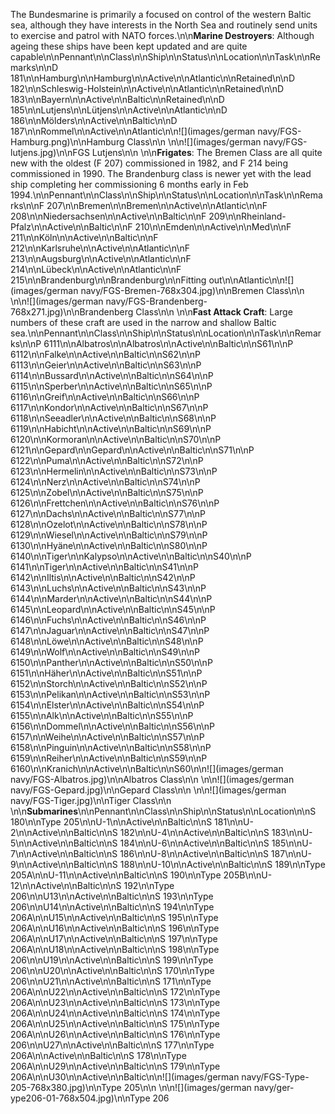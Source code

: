 The Bundesmarine is primarily a focused on control of the western Baltic sea, although they have interests in the North Sea and routinely send units to exercise and patrol with NATO forces.\n\n**Marine Destroyers**: Although ageing these ships have been kept updated and are quite capable\n\nPennant\n\nClass\n\nShip\n\nStatus\n\nLocation\n\nTask\n\nRemarks\n\nD 181\n\nHamburg\n\nHamburg\n\nActive\n\nAtlantic\n\nRetained\n\nD 182\n\nSchleswig-Holstein\n\nActive\n\nAtlantic\n\nRetained\n\nD 183\n\nBayern\n\nActive\n\nBaltic\n\nRetained\n\nD 185\n\nLutjens\n\nLütjens\n\nActive\n\nAtlantic\n\nD 186\n\nMölders\n\nActive\n\nBaltic\n\nD 187\n\nRommel\n\nActive\n\nAtlantic\n\n![](images/german navy/FGS-Hamburg.png)\n\nHamburg Class\n\n \n\n![](images/german navy/FGS-lutjens.jpg)\n\nFGS Lutjens\n\n \n\n**Frigates**: The Bremen Class are all quite new with the oldest (F 207) commissioned in 1982, and F 214 being commissioned in 1990. The Brandenburg class is newer yet with the lead ship completing her commissioning 6 months early in Feb 1994.\n\nPennant\n\nClass\n\nShip\n\nStatus\n\nLocation\n\nTask\n\nRemarks\n\nF 207\n\nBremen\n\nBremen\n\nActive\n\nAtlantic\n\nF 208\n\nNiedersachsen\n\nActive\n\nBaltic\n\nF 209\n\nRheinland-Pfalz\n\nActive\n\nBaltic\n\nF 210\n\nEmden\n\nActive\n\nMed\n\nF 211\n\nKöln\n\nActive\n\nBaltic\n\nF 212\n\nKarlsruhe\n\nActive\n\nAtlantic\n\nF 213\n\nAugsburg\n\nActive\n\nAtlantic\n\nF 214\n\nLübeck\n\nActive\n\nAtlantic\n\nF 215\n\nBrandenburg\n\nBrandenburg\n\nFitting out\n\nAtlantic\n\n![](images/german navy/FGS-Bremen-768x304.jpg)\n\nBremen Class\n\n \n\n![](images/german navy/FGS-Brandenberg-768x271.jpg)\n\nBrandenberg Class\n\n \n\n**Fast Attack Craft**: Large numbers of these craft are used in the narrow and shallow Baltic sea.\n\nPennant\n\nClass\n\nShip\n\nStatus\n\nLocation\n\nTask\n\nRemarks\n\nP 6111\n\nAlbatros\n\nAlbatros\n\nActive\n\nBaltic\n\nS61\n\nP 6112\n\nFalke\n\nActive\n\nBaltic\n\nS62\n\nP 6113\n\nGeier\n\nActive\n\nBaltic\n\nS63\n\nP 6114\n\nBussard\n\nActive\n\nBaltic\n\nS64\n\nP 6115\n\nSperber\n\nActive\n\nBaltic\n\nS65\n\nP 6116\n\nGreif\n\nActive\n\nBaltic\n\nS66\n\nP 6117\n\nKondor\n\nActive\n\nBaltic\n\nS67\n\nP 6118\n\nSeeadler\n\nActive\n\nBaltic\n\nS68\n\nP 6119\n\nHabicht\n\nActive\n\nBaltic\n\nS69\n\nP 6120\n\nKormoran\n\nActive\n\nBaltic\n\nS70\n\nP 6121\n\nGepard\n\nGepard\n\nActive\n\nBaltic\n\nS71\n\nP 6122\n\nPuma\n\nActive\n\nBaltic\n\nS72\n\nP 6123\n\nHermelin\n\nActive\n\nBaltic\n\nS73\n\nP 6124\n\nNerz\n\nActive\n\nBaltic\n\nS74\n\nP 6125\n\nZobel\n\nActive\n\nBaltic\n\nS75\n\nP 6126\n\nFrettchen\n\nActive\n\nBaltic\n\nS76\n\nP 6127\n\nDachs\n\nActive\n\nBaltic\n\nS77\n\nP 6128\n\nOzelot\n\nActive\n\nBaltic\n\nS78\n\nP 6129\n\nWiesel\n\nActive\n\nBaltic\n\nS79\n\nP 6130\n\nHyäne\n\nActive\n\nBaltic\n\nS80\n\nP 6140\n\nTiger\n\nKalypso\n\nActive\n\nBaltic\n\nS40\n\nP 6141\n\nTiger\n\nActive\n\nBaltic\n\nS41\n\nP 6142\n\nIltis\n\nActive\n\nBaltic\n\nS42\n\nP 6143\n\nLuchs\n\nActive\n\nBaltic\n\nS43\n\nP 6144\n\nMarder\n\nActive\n\nBaltic\n\nS44\n\nP 6145\n\nLeopard\n\nActive\n\nBaltic\n\nS45\n\nP 6146\n\nFuchs\n\nActive\n\nBaltic\n\nS46\n\nP 6147\n\nJaguar\n\nActive\n\nBaltic\n\nS47\n\nP 6148\n\nLöwe\n\nActive\n\nBaltic\n\nS48\n\nP 6149\n\nWolf\n\nActive\n\nBaltic\n\nS49\n\nP 6150\n\nPanther\n\nActive\n\nBaltic\n\nS50\n\nP 6151\n\nHäher\n\nActive\n\nBaltic\n\nS51\n\nP 6152\n\nStorch\n\nActive\n\nBaltic\n\nS52\n\nP 6153\n\nPelikan\n\nActive\n\nBaltic\n\nS53\n\nP 6154\n\nElster\n\nActive\n\nBaltic\n\nS54\n\nP 6155\n\nAlk\n\nActive\n\nBaltic\n\nS55\n\nP 6156\n\nDommel\n\nActive\n\nBaltic\n\nS56\n\nP 6157\n\nWeihe\n\nActive\n\nBaltic\n\nS57\n\nP 6158\n\nPinguin\n\nActive\n\nBaltic\n\nS58\n\nP 6159\n\nReiher\n\nActive\n\nBaltic\n\nS59\n\nP 6160\n\nKranich\n\nActive\n\nBaltic\n\nS60\n\n![](images/german navy/FGS-Albatros.jpg)\n\nAlbatros Class\n\n \n\n![](images/german navy/FGS-Gepard.jpg)\n\nGepard Class\n\n \n\n![](images/german navy/FGS-Tiger.jpg)\n\nTiger Class\n\n \n\n**Submarines**\n\nPennant\n\nClass\n\nShip\n\nStatus\n\nLocation\n\nS 180\n\nType 205\n\nU-1\n\nActive\n\nBaltic\n\nS 181\n\nU-2\n\nActive\n\nBaltic\n\nS 182\n\nU-4\n\nActive\n\nBaltic\n\nS 183\n\nU-5\n\nActive\n\nBaltic\n\nS 184\n\nU-6\n\nActive\n\nBaltic\n\nS 185\n\nU-7\n\nActive\n\nBaltic\n\nS 186\n\nU-8\n\nActive\n\nBaltic\n\nS 187\n\nU-9\n\nActive\n\nBaltic\n\nS 188\n\nU-10\n\nActive\n\nBaltic\n\nS 189\n\nType 205A\n\nU-11\n\nActive\n\nBaltic\n\nS 190\n\nType 205B\n\nU-12\n\nActive\n\nBaltic\n\nS 192\n\nType 206\n\nU13\n\nActive\n\nBaltic\n\nS 193\n\nType 206\n\nU14\n\nActive\n\nBaltic\n\nS 194\n\nType 206A\n\nU15\n\nActive\n\nBaltic\n\nS 195\n\nType 206A\n\nU16\n\nActive\n\nBaltic\n\nS 196\n\nType 206A\n\nU17\n\nActive\n\nBaltic\n\nS 197\n\nType 206A\n\nU18\n\nActive\n\nBaltic\n\nS 198\n\nType 206\n\nU19\n\nActive\n\nBaltic\n\nS 199\n\nType 206\n\nU20\n\nActive\n\nBaltic\n\nS 170\n\nType 206\n\nU21\n\nActive\n\nBaltic\n\nS 171\n\nType 206A\n\nU22\n\nActive\n\nBaltic\n\nS 172\n\nType 206A\n\nU23\n\nActive\n\nBaltic\n\nS 173\n\nType 206A\n\nU24\n\nActive\n\nBaltic\n\nS 174\n\nType 206A\n\nU25\n\nActive\n\nBaltic\n\nS 175\n\nType 206A\n\nU26\n\nActive\n\nBaltic\n\nS 176\n\nType 206\n\nU27\n\nActive\n\nBaltic\n\nS 177\n\nType 206A\n\nActive\n\nBaltic\n\nS 178\n\nType 206A\n\nU29\n\nActive\n\nBaltic\n\nS 179\n\nType 206A\n\nU30\n\nActive\n\nBaltic\n\n![](images/german navy/FGS-Type-205-768x380.jpg)\n\nType 205\n\n \n\n![](images/german navy/ger-ype206-01-768x504.jpg)\n\nType 206
